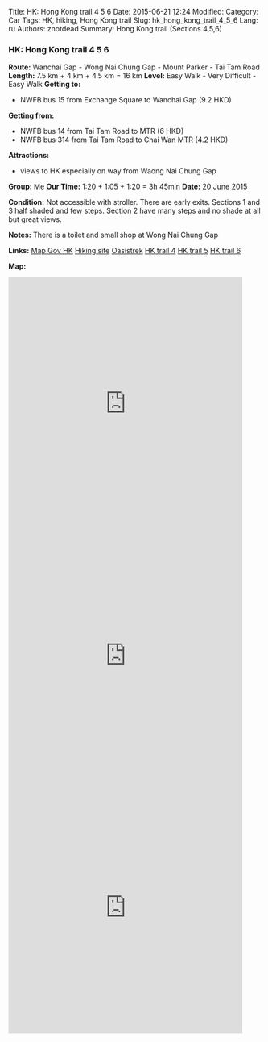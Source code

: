 Title: HK: Hong Kong trail 4 5 6
Date: 2015-06-21 12:24
Modified: 
Category: Car
Tags: HK,  hiking,  Hong Kong trail
Slug: hk_hong_kong_trail_4_5_6
Lang: ru
Authors: znotdead
Summary: Hong Kong trail (Sections 4,5,6)

### HK: Hong Kong trail 4 5 6

**Route:** Wanchai Gap - Wong Nai Chung Gap - Mount Parker - Tai Tam Road
**Length:** 7.5 km + 4 km + 4.5 km = 16 km
**Level:** Easy Walk - Very Difficult - Easy Walk
**Getting to:**
 - NWFB bus 15 from Exchange Square to Wanchai Gap (9.2 HKD)

**Getting from:**
 - NWFB bus 14 from Tai Tam Road to MTR (6 HKD)
 - NWFB bus 314 from Tai Tam Road to Chai Wan MTR (4.2 HKD)

**Attractions:**
 - views to HK especially on way from Waong Nai Chung Gap

**Group:** Me
**Our Time:** 1:20 + 1:05 + 1:20 = 3h 45min
**Date:** 20 June 2015

**Condition:**
Not accessible with stroller. There are early exits. Sections 1 and 3 half shaded and few steps. Section 2 have many steps and no shade at all but great views.

**Notes:**
There is a toilet and small shop at Wong Nai Chung Gap

**Links:**
[Map Gov HK](http://www2.map.gov.hk/gih3/view/index.jsp)
[Hiking site](http://hiking.gov.hk/eng)
[Oasistrek](http://www.oasistrek.com)
[HK trail 4](http://hiking.gov.hk/eng/longtrail/hktrail/hktrail/hktrail04.htm)
[HK trail 5](http://hiking.gov.hk/eng/longtrail/hktrail/hktrail/hktrail05.htm)
[HK trail 6](http://hiking.gov.hk/eng/longtrail/hktrail/hktrail/hktrail06.htm)

**Map:**
<iframe src='https://connect.garmin.com/activity/embed/809499515' width='465' height='500' frameborder='0'></iframe>
<iframe src='https://connect.garmin.com/activity/embed/809499948' width='465' height='500' frameborder='0'></iframe>
<iframe src='https://connect.garmin.com/activity/embed/809500180' width='465' height='500' frameborder='0'></iframe>